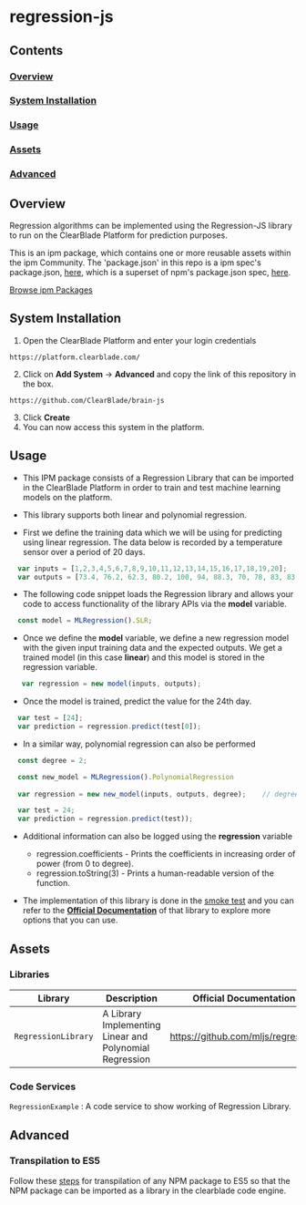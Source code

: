 # regression-js

## Contents

### [Overview](#overview-1)
### [System Installation](#system-installation)
### [Usage](#usage-1)
### [Assets](#assets-1)
### [Advanced](#advanced-1)

## Overview

Regression algorithms can be implemented using the Regression-JS library to run on the ClearBlade Platform for prediction purposes.

This is an ipm package, which contains one or more reusable assets within the ipm Community. The 'package.json' in this repo is a ipm spec's package.json, [here](https://docs.clearblade.com/v/3/6-ipm/spec), which is a superset of npm's package.json spec, [here](https://docs.npmjs.com/files/package.json).

[Browse ipm Packages](https://ipm.clearblade.com)

## System Installation

1. Open the ClearBlade Platform and enter your login credentials
```
https://platform.clearblade.com/
```
2. Click on **Add System** -> **Advanced** and copy the link of this repository in the box.
```
https://github.com/ClearBlade/brain-js
```
3. Click **Create**
4. You can now access this system in the platform.

## Usage

- This IPM package consists of a Regression Library that can be imported in the ClearBlade Platform in order to train and test machine learning models on the platform.

- This library supports both linear and polynomial regression.

- First we define the training data which we will be using for predicting using linear regression. The data below is recorded by a temperature sensor over a period of 20 days. 

``` javascript
  var inputs = [1,2,3,4,5,6,7,8,9,10,11,12,13,14,15,16,17,18,19,20];
  var outputs = [73.4, 76.2, 62.3, 80.2, 100, 94, 88.3, 70, 78, 83, 83, 91, 74, 68, 84, 81, 90, 94, 103, 99];
```

- The following code snippet loads the Regression library and allows your code to access functionality of the library APIs via the **model** variable.

``` javascript
  const model = MLRegression().SLR;
```

- Once we define the **model** variable, we define a new regression model with the given input training data and the expected outputs. We get a trained model (in this case **linear**) and this model is stored in the regression variable.

``` javascript
   var regression = new model(inputs, outputs);
```

- Once the model is trained, predict the value for the 24th day.

``` javascript
  var test = [24];
  var prediction = regression.predict(test[0]);
```

- In a similar way, polynomial regression can also be performed

``` javascript
  const degree = 2;

  const new_model = MLRegression().PolynomialRegression
  
  var regression = new new_model(inputs, outputs, degree);    // degree of the polynomial equation is provided

  var test = 24;
  var prediction = regression.predict(test));
```
 
- Additional information can also be logged using the **regression** variable
  - regression.coefficients -  Prints the coefficients in increasing order of power (from 0 to degree).
  - regression.toString(3) - Prints a human-readable version of the function.

- The implementation of this library is done in the [smoke test](https://github.com/ClearBlade/regression-js/blob/master/code/services/RegressionExample/RegressionExample.js) and you can refer to the [**Official Documentation**](https://github.com/mljs/regression) of that library to explore more options that you can use.  

## Assets

### Libraries 

| Library                   | Description                                             | Official Documentation             |
| ------------------------- | ------------------------------------------------------- | ---------------------------------- |
| ``` RegressionLibrary ``` | A Library Implementing Linear and Polynomial Regression | https://github.com/mljs/regression |

### Code Services

``` RegressionExample ``` : A code service to show working of Regression Library.

## Advanced 

### Transpilation to ES5

Follow these [steps](https://github.com/ClearBlade/Machine-Learning-Node-Libraries/blob/master/README.md#steps-for-transpilation-to-es5-1) for transpilation of any NPM package to ES5 so that the NPM package can be imported as a library in the clearblade code engine.
